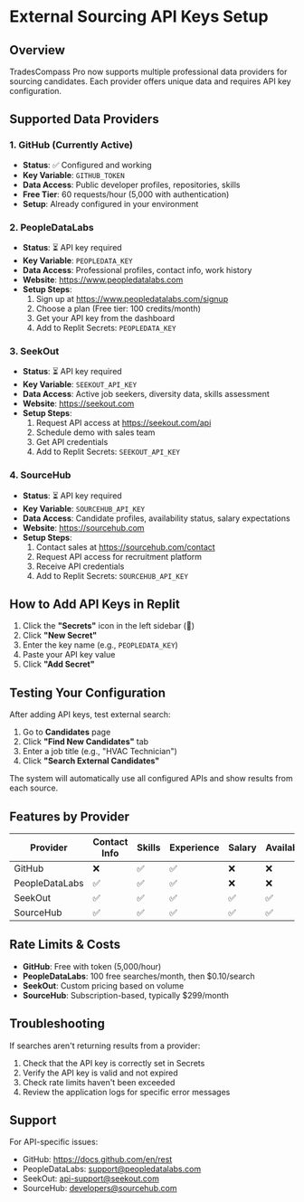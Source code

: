 # External Sourcing API Keys Setup

## Overview
TradesCompass Pro now supports multiple professional data providers for sourcing candidates. Each provider offers unique data and requires API key configuration.

## Supported Data Providers

### 1. GitHub (Currently Active)
- **Status**: ✅ Configured and working
- **Key Variable**: `GITHUB_TOKEN`
- **Data Access**: Public developer profiles, repositories, skills
- **Free Tier**: 60 requests/hour (5,000 with authentication)
- **Setup**: Already configured in your environment

### 2. PeopleDataLabs
- **Status**: ⏳ API key required
- **Key Variable**: `PEOPLEDATA_KEY`
- **Data Access**: Professional profiles, contact info, work history
- **Website**: https://www.peopledatalabs.com
- **Setup Steps**:
  1. Sign up at https://www.peopledatalabs.com/signup
  2. Choose a plan (Free tier: 100 credits/month)
  3. Get your API key from the dashboard
  4. Add to Replit Secrets: `PEOPLEDATA_KEY`

### 3. SeekOut
- **Status**: ⏳ API key required
- **Key Variable**: `SEEKOUT_API_KEY`
- **Data Access**: Active job seekers, diversity data, skills assessment
- **Website**: https://seekout.com
- **Setup Steps**:
  1. Request API access at https://seekout.com/api
  2. Schedule demo with sales team
  3. Get API credentials
  4. Add to Replit Secrets: `SEEKOUT_API_KEY`

### 4. SourceHub
- **Status**: ⏳ API key required
- **Key Variable**: `SOURCEHUB_API_KEY`
- **Data Access**: Candidate profiles, availability status, salary expectations
- **Website**: https://sourcehub.com
- **Setup Steps**:
  1. Contact sales at https://sourcehub.com/contact
  2. Request API access for recruitment platform
  3. Receive API credentials
  4. Add to Replit Secrets: `SOURCEHUB_API_KEY`

## How to Add API Keys in Replit

1. Click the **"Secrets"** icon in the left sidebar (🔐)
2. Click **"New Secret"**
3. Enter the key name (e.g., `PEOPLEDATA_KEY`)
4. Paste your API key value
5. Click **"Add Secret"**

## Testing Your Configuration

After adding API keys, test external search:
1. Go to **Candidates** page
2. Click **"Find New Candidates"** tab
3. Enter a job title (e.g., "HVAC Technician")
4. Click **"Search External Candidates"**

The system will automatically use all configured APIs and show results from each source.

## Features by Provider

| Provider | Contact Info | Skills | Experience | Salary | Availability |
|----------|-------------|--------|------------|--------|--------------|
| GitHub | ❌ | ✅ | ✅ | ❌ | ❌ |
| PeopleDataLabs | ✅ | ✅ | ✅ | ❌ | ❌ |
| SeekOut | ✅ | ✅ | ✅ | ✅ | ✅ |
| SourceHub | ✅ | ✅ | ✅ | ✅ | ✅ |

## Rate Limits & Costs

- **GitHub**: Free with token (5,000/hour)
- **PeopleDataLabs**: 100 free searches/month, then $0.10/search
- **SeekOut**: Custom pricing based on volume
- **SourceHub**: Subscription-based, typically $299/month

## Troubleshooting

If searches aren't returning results from a provider:
1. Check that the API key is correctly set in Secrets
2. Verify the API key is valid and not expired
3. Check rate limits haven't been exceeded
4. Review the application logs for specific error messages

## Support

For API-specific issues:
- GitHub: https://docs.github.com/en/rest
- PeopleDataLabs: support@peopledatalabs.com
- SeekOut: api-support@seekout.com
- SourceHub: developers@sourcehub.com